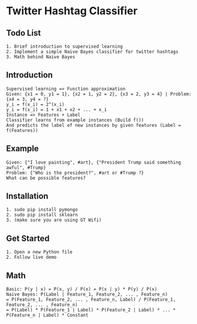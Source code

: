 # Twitter Hashtag Classifier

## Todo List
    1. Brief introduction to supervised learning
    2. Implement a simple Naive Bayes classifier for twitter hashtags
    3. Math behind Naive Bayes

## Introduction
    Supervised learning => Function approximation
    Given: {x1 = 0, y1 = 1}, {x2 = 1, y2 = 2}, {x3 = 2, y3 = 4} | Problem: {x4 = 3, y4 = ?}
    y_i = f(x_i) = 2^(x_i)
    y_i = f(x_i) = 1 + x1 + x2 + ... + x_i
    Instance => Features + Label
    Classifier learns from example instances (Build f())
    And predicts the label of new instances by given features (Label = f(Features))

## Example
    Given: {"I love painting", #art}, {"President Trump said something awful", #Trump}
    Problem: {"Who is the president?", #art or #Trump ?}
    What can be possible features?

## Installation
    1. sudo pip install pymongo
    2. sudo pip install sklearn
    3. (make sure you are using GT Wifi)

## Get Started
    1. Open a new Python file
    2. Follow live demo

## Math
    Basic: P(y | x) = P(x, y) / P(x) = P(x | y) * P(y) / P(x)
    Naive Bayes: P(Label | Feature_1, Feature_2, ... , Feature_n)
    = P(Feature_1, Feature_2, ... , Feature_n, Label) / P(Feature_1, Feature_2, ... , Feature_n)
    = P(Label) * P(Feature_1 | Label) * P(Feature_2 | Label) * ... * P(Feature_n | Label) * Constant
